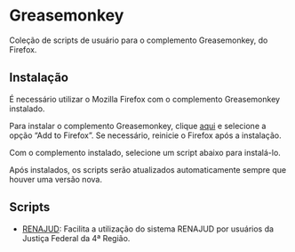 Greasemonkey
============

Coleção de scripts de usuário para o complemento Greasemonkey, do Firefox.

Instalação
----------

É necessário utilizar o Mozilla Firefox com o complemento Greasemonkey instalado.

Para instalar o complemento Greasemonkey, clique [aqui](https://addons.mozilla.org/pt-br/firefox/addon/greasemonkey/) e selecione a opção &ldquo;Add to Firefox&rdquo;.
Se necessário, reinicie o Firefox após a instalação.

Com o complemento instalado, selecione um script abaixo para instalá-lo.

Após instalados, os scripts serão atualizados automaticamente sempre que houver uma versão nova.

Scripts
-------

* [RENAJUD](https://github.com/nadameu/greasemonkey/raw/master/renajud.user.js): Facilita a utilização do sistema RENAJUD por usuários da Justiça Federal da 4ª Região.
